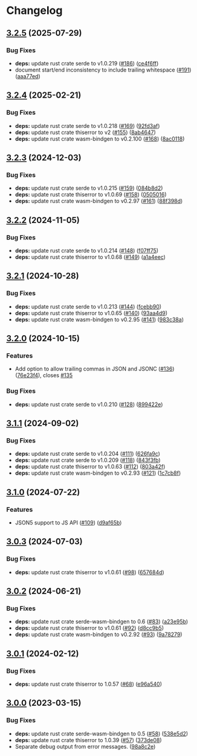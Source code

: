 # Changelog

## [3.2.5](https://github.com/humanwhocodes/momoa/compare/momoa-rs-v3.2.4...momoa-rs-v3.2.5) (2025-07-29)


### Bug Fixes

* **deps:** update rust crate serde to v1.0.219 ([#186](https://github.com/humanwhocodes/momoa/issues/186)) ([ce4f6ff](https://github.com/humanwhocodes/momoa/commit/ce4f6ffd5af68cf1a778e460333c97a139e618a1))
* document start/end inconsistency to include trailing whitespace ([#191](https://github.com/humanwhocodes/momoa/issues/191)) ([aaa77ed](https://github.com/humanwhocodes/momoa/commit/aaa77ed10e3e27c6d051ac6cde066dfd9cdb166e))

## [3.2.4](https://github.com/humanwhocodes/momoa/compare/momoa-rs-v3.2.3...momoa-rs-v3.2.4) (2025-02-21)


### Bug Fixes

* **deps:** update rust crate serde to v1.0.218 ([#169](https://github.com/humanwhocodes/momoa/issues/169)) ([92fd3af](https://github.com/humanwhocodes/momoa/commit/92fd3af8d06de108bd3824f5f314894d73cdc4d9))
* **deps:** update rust crate thiserror to v2 ([#155](https://github.com/humanwhocodes/momoa/issues/155)) ([8ab4647](https://github.com/humanwhocodes/momoa/commit/8ab4647bb7e0a9ca603a6f0439484050e6459562))
* **deps:** update rust crate wasm-bindgen to v0.2.100 ([#168](https://github.com/humanwhocodes/momoa/issues/168)) ([8ac0118](https://github.com/humanwhocodes/momoa/commit/8ac01183d9434bed5dca1f550a0a591b4dd21880))

## [3.2.3](https://github.com/humanwhocodes/momoa/compare/momoa-rs-v3.2.2...momoa-rs-v3.2.3) (2024-12-03)


### Bug Fixes

* **deps:** update rust crate serde to v1.0.215 ([#159](https://github.com/humanwhocodes/momoa/issues/159)) ([084b8d2](https://github.com/humanwhocodes/momoa/commit/084b8d26f806b3c8d9f3e3c8173d5294778063ba))
* **deps:** update rust crate thiserror to v1.0.69 ([#158](https://github.com/humanwhocodes/momoa/issues/158)) ([0505016](https://github.com/humanwhocodes/momoa/commit/0505016164507b70a08dac9e964c621ab1489159))
* **deps:** update rust crate wasm-bindgen to v0.2.97 ([#161](https://github.com/humanwhocodes/momoa/issues/161)) ([88f398d](https://github.com/humanwhocodes/momoa/commit/88f398dab5372e8a28055ba03e04d8af893ce175))

## [3.2.2](https://github.com/humanwhocodes/momoa/compare/momoa-rs-v3.2.1...momoa-rs-v3.2.2) (2024-11-05)


### Bug Fixes

* **deps:** update rust crate serde to v1.0.214 ([#148](https://github.com/humanwhocodes/momoa/issues/148)) ([f07ff75](https://github.com/humanwhocodes/momoa/commit/f07ff75eb80ebd6ed08e155be9c6b42a6d1a8689))
* **deps:** update rust crate thiserror to v1.0.68 ([#149](https://github.com/humanwhocodes/momoa/issues/149)) ([a1a4eec](https://github.com/humanwhocodes/momoa/commit/a1a4eecf4c2162c2cfefcbc1ff59ce61997b67b5))

## [3.2.1](https://github.com/humanwhocodes/momoa/compare/momoa-rs-v3.2.0...momoa-rs-v3.2.1) (2024-10-28)


### Bug Fixes

* **deps:** update rust crate serde to v1.0.213 ([#144](https://github.com/humanwhocodes/momoa/issues/144)) ([fcebb90](https://github.com/humanwhocodes/momoa/commit/fcebb90947b7445169659e136b293d33892ca382))
* **deps:** update rust crate thiserror to v1.0.65 ([#140](https://github.com/humanwhocodes/momoa/issues/140)) ([93aa4d9](https://github.com/humanwhocodes/momoa/commit/93aa4d940ff5ebed2156cd6fbb55d0f2bb3758b2))
* **deps:** update rust crate wasm-bindgen to v0.2.95 ([#141](https://github.com/humanwhocodes/momoa/issues/141)) ([983c38a](https://github.com/humanwhocodes/momoa/commit/983c38a2289d6876a6002062f579e0b8d7fbf34f))

## [3.2.0](https://github.com/humanwhocodes/momoa/compare/momoa-rs-v3.1.1...momoa-rs-v3.2.0) (2024-10-15)


### Features

* Add option to allow trailing commas in JSON and JSONC ([#136](https://github.com/humanwhocodes/momoa/issues/136)) ([76e23f4](https://github.com/humanwhocodes/momoa/commit/76e23f4cc21f8cae346b06ea8408fda260f80f5a)), closes [#135](https://github.com/humanwhocodes/momoa/issues/135)


### Bug Fixes

* **deps:** update rust crate serde to v1.0.210 ([#128](https://github.com/humanwhocodes/momoa/issues/128)) ([899422e](https://github.com/humanwhocodes/momoa/commit/899422e6a49ccba97b37c76beb1e88949e91fc9f))

## [3.1.1](https://github.com/humanwhocodes/momoa/compare/momoa-rs-v3.1.0...momoa-rs-v3.1.1) (2024-09-02)


### Bug Fixes

* **deps:** update rust crate serde to v1.0.204 ([#111](https://github.com/humanwhocodes/momoa/issues/111)) ([626fa9c](https://github.com/humanwhocodes/momoa/commit/626fa9c8e57d541348289e77f87caee8264279b4))
* **deps:** update rust crate serde to v1.0.209 ([#118](https://github.com/humanwhocodes/momoa/issues/118)) ([843f3fb](https://github.com/humanwhocodes/momoa/commit/843f3fb4b7a7c1407bdafbf409abfba82a217967))
* **deps:** update rust crate thiserror to v1.0.63 ([#112](https://github.com/humanwhocodes/momoa/issues/112)) ([803a42f](https://github.com/humanwhocodes/momoa/commit/803a42fbdb078a7fc06332d3a8e0335c9e6123be))
* **deps:** update rust crate wasm-bindgen to v0.2.93 ([#121](https://github.com/humanwhocodes/momoa/issues/121)) ([1c7cb8f](https://github.com/humanwhocodes/momoa/commit/1c7cb8f386cd5bc85d1b7636e7b5d7649e74a009))

## [3.1.0](https://github.com/humanwhocodes/momoa/compare/momoa-rs-v3.0.3...momoa-rs-v3.1.0) (2024-07-22)


### Features

* JSON5 support to JS API ([#109](https://github.com/humanwhocodes/momoa/issues/109)) ([d9af65b](https://github.com/humanwhocodes/momoa/commit/d9af65bd3c93767aac4d60acaf86286fc7e034fd))

## [3.0.3](https://github.com/humanwhocodes/momoa/compare/momoa-rs-v3.0.2...momoa-rs-v3.0.3) (2024-07-03)


### Bug Fixes

* **deps:** update rust crate thiserror to v1.0.61 ([#98](https://github.com/humanwhocodes/momoa/issues/98)) ([657684d](https://github.com/humanwhocodes/momoa/commit/657684d802b000c537625c81eaba5a3a8961698f))

## [3.0.2](https://github.com/humanwhocodes/momoa/compare/momoa-rs-v3.0.1...momoa-rs-v3.0.2) (2024-06-21)


### Bug Fixes

* **deps:** update rust crate serde-wasm-bindgen to 0.6 ([#83](https://github.com/humanwhocodes/momoa/issues/83)) ([a23e95b](https://github.com/humanwhocodes/momoa/commit/a23e95b0bb0a9e1be54faaeedd4e8f8165db3bdd))
* **deps:** update rust crate thiserror to v1.0.61 ([#92](https://github.com/humanwhocodes/momoa/issues/92)) ([d8cc9b5](https://github.com/humanwhocodes/momoa/commit/d8cc9b58419eb01b2ded13a635ba162b9d62b661))
* **deps:** update rust crate wasm-bindgen to v0.2.92 ([#93](https://github.com/humanwhocodes/momoa/issues/93)) ([9a78279](https://github.com/humanwhocodes/momoa/commit/9a78279ebeebd4c2dec0d50ea5c3650357a98455))

## [3.0.1](https://github.com/humanwhocodes/momoa/compare/momoa-rs-v3.0.0...momoa-rs-v3.0.1) (2024-02-12)


### Bug Fixes

* **deps:** update rust crate thiserror to 1.0.57 ([#68](https://github.com/humanwhocodes/momoa/issues/68)) ([e96a540](https://github.com/humanwhocodes/momoa/commit/e96a54069a714f5aa6f8ce70fd029c0de243159c))

## [3.0.0](https://github.com/humanwhocodes/momoa/compare/momoa-rs-v2.0.0...momoa-rs-v3.0.0) (2023-03-15)


### Bug Fixes

* **deps:** update rust crate serde-wasm-bindgen to 0.5 ([#58](https://github.com/humanwhocodes/momoa/issues/58)) ([538e5d2](https://github.com/humanwhocodes/momoa/commit/538e5d26edcbebe37553fa168d15ef5a1cbae69e))
* **deps:** update rust crate thiserror to 1.0.39 ([#57](https://github.com/humanwhocodes/momoa/issues/57)) ([373de08](https://github.com/humanwhocodes/momoa/commit/373de0858620b376095d5c6f4bb65261ce7d32dc))
* Separate debug output from error messages. ([98a8c2e](https://github.com/humanwhocodes/momoa/commit/98a8c2e7b0a6922eb0ab66da8f03aef81a5141b6))
